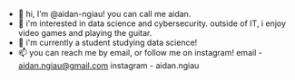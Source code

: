 - 👋 hi, I’m @aidan-ngiau! you can call me aidan.
- 👀 i'm interested in data science and cybersecurity. outside of IT, i enjoy video games and playing the guitar.
- 🌱 i'm currently a student studying data science!
- 📫 you can reach me by email, or follow me on instagram!
     email - aidan.ngiau@gmail.com
     instagram - aidan.ngiau

<!---
aidan-ngiau/aidan-ngiau is a ✨ special ✨ repository because its `README.md` (this file) appears on your GitHub profile.
You can click the Preview link to take a look at your changes.
--->

